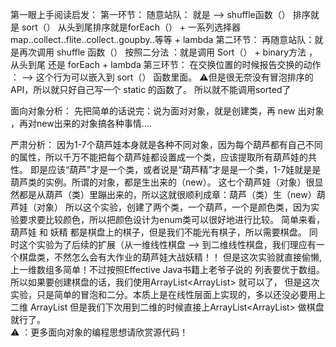 第一眼上手阅读启发：
第一环节： 随意站队： 就是 --> shuffle函数（） 排序就是 sort（） 从头到尾排序就是forEach（） + 一系列选择器 map..collect..flite..collect..goupby..等等 +  lambda 
第二环节： 再随意站队：就是再次调用 shuffle 函数（） 按照二分法 ：就是调用 Sort（） + binary方法 ， 从头到尾
还是 forEach + lambda
第三环节： 在交换位置的时候报告交换的动作 ： --> 这个行为可以嵌入到 sort（） 函数里面。
⚠️但是很无奈没有冒泡排序的API，所以就只好自己写一个 static 的函数了。 所以就不能调用sorted了

面向对象分析：
先把简单的话说完：说为面对对象，就是创建类，再 new 出对象 ，再对new出来的对象搞各种事情....

严肃分析：
因为1-7个葫芦娃本身就是各种不同对象，因为每个葫芦都有自己不同的属性，所以千万不能把每个葫芦娃都设置成一个类，应该提取所有葫芦娃的共性。
即是应该“葫芦”才是一个类，或者说是“葫芦精”才是是一个类，1-7娃就是是葫芦类的实例。所谓的对象，都是生出来的（new）。
这七个葫芦娃（对象）很显然都是从葫芦（类）里蹦出来的，所以这就很顺利成章：葫芦（类）生（new）葫芦娃（对象）
所以这个实验，创建了两个类，一个葫芦，一个是颜色类，因为实验要求要比较颜色，所以把颜色设计为enum类可以很好地进行比较。
简单来看，葫芦娃 和 妖精 都是棋盘上的棋子，但是我们不能光有棋子，所以需要棋盘。
同时这个实验为了后续的扩展（从一维线性棋盘 —> 到二维线性棋盘，我们理应有一个棋盘类，不然怎么会有大作业的葫芦娃大战妖精！！
但是这次实验就直接偷懒, 上一维数组多简单！不过按照Effective Java书籍上老爷子说的 列表要优于数组。
所以如果要创建棋盘的话，我们使用ArrayList<ArrayList<int>> 就可以了，
但是这次 实验，只是简单的冒泡和二分。本质上是在线性层面上实现的，多以还没必要用上二维 ArrayList 
但是我们下次用到二维的时候直接上ArrayList<ArrayList<int>> 做棋盘就行了。  
⚠️ ：更多面向对象的编程思想请欣赏源代码！


